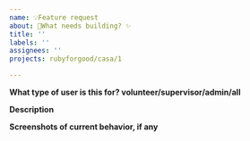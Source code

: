 ```yaml
---
name: 💡Feature request
about: 🔨What needs building? ✨
title: ''
labels: ''
assignees: ''
projects: rubyforgood/casa/1

---
```


**What type of user is this for? volunteer/supervisor/admin/all**


**Description**


**Screenshots of current behavior, if any**

